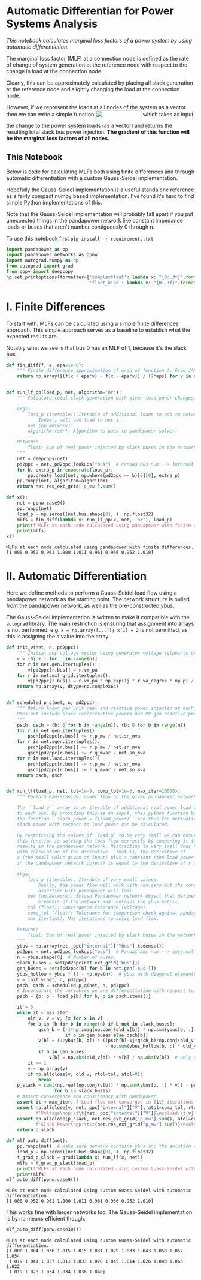 # Automatic Differentian for Power Systems Analysis

*This notebook calculates marginal loss factors of a power system by using automatic differentiation.*

The marginal loss factor (MLF) at a connection node is defined as the rate of change of system generation at the reference node with respect to the change in load at the connection node.

Clearly, this can be approximately calculated by placing all slack generation at the reference node and slightly changing the load at the connection node.

However, if we represent the loads at all nodes of the system as a vector then we can write a simple function <img src="/tex/9de40dbfb05d1a1baf13e1db0f941400.svg?invert_in_darkmode&sanitize=true" align=middle width=122.65659779999997pt height=31.799054100000024pt/> which takes as input the change to the power system loads (as a vector) and returns the resulting total slack bus power injection. **The gradient of this function will be the marginal loss factors of all nodes.**


## This Notebook

Below is code for calculating MLFs both using finite differences and through automatic differentiation with a custom Gauss-Seidel implementation.

Hopefully the Gauss-Seidel implementation is a useful standalone reference as a fairly compact numpy based implementation. I've found it's hard to find simple Python implementations of this.

Note that the Gauss-Seidel implementation will probably fall apart if you put unexpected things in the pandapower network like constant impedance loads or buses that aren't number contiguously 0 through n.

To use this notebook first ``pip install -r requirements.txt``


```python
import pandapower as pp
import pandapower.networks as ppnw
import autograd.numpy as np
from autograd import grad
from copy import deepcopy
np.set_printoptions(formatter={'complexfloat': lambda x: "{0:.3f}".format(x),
                               'float_kind': lambda x: "{0:.3f}".format(x)})
```

# I. Finite Differences

To start with, MLFs can be calculated using a simple finite differences approach.
This simple approach serves as a baseline to establish what the expected results are.

Notably what we see is that bus 0 has an MLF of 1, because it's the slack bus.


```python
def fin_diff(f, x, eps=1e-6):
    """ Finite difference approximation of grad of function f. From JAX docs. """
    return np.array([(f(x + eps*v) - f(x - eps*v)) / (2*eps) for v in np.eye(len(x))])


def run_lf_pp(load_p, net, algorithm='nr'):
    """ Calculate total slack generation with given load power changes.

    Args:
        load_p (iterable): Iterable of additional loads to add to network.
            Index i will add load to bus i.
        net (pp.Network):
        algorithm (str): Algorithm to pass to pandapower solver.

    Returns:
        float: Sum of real power injected by slack buses in the network.
    """
    net = deepcopy(net)
    pd2ppc = net._pd2ppc_lookups["bus"]  # Pandas bus num --> internal bus num.
    for b, extra_p in enumerate(load_p):
        pp.create_load(net, np.where(pd2ppc == b)[0][0], extra_p)
    pp.runpp(net, algorithm=algorithm)
    return net.res_ext_grid['p_mw'].sum()
```


```python
def x():
    net = ppnw.case9()
    pp.runpp(net)
    load_p = np.zeros((net.bus.shape[0], ), np.float32)
    mlfs = fin_diff(lambda x: run_lf_pp(x, net, 'nr'), load_p)
    print(f'MLFs at each node calculated using pandapower with finite differences.')
    print(mlfs)
x()
```

    MLFs at each node calculated using pandapower with finite differences.
    [1.000 0.952 0.961 1.000 1.011 0.961 0.966 0.952 1.010]
    

# II. Automatic Differentiation
Here we define methods to perform a Guass-Seidel load flow using a pandapower network as the starting point.
The network structure is pulled from the pandapower network, as well as the pre-constructed ybus.

The Gauss-Seidel implementation is written to make it compatible with the ``autograd`` library.
The main restriction is ensuring that assignment into arrays is not performed.
e.g. ``x = np.array([...]); x[1] = 2`` is not permitted, as this is assigning the a value into the array.


```python
def init_v(net, n, pd2ppc):
    """ Initial bus voltage vector using generator voltage setpoints or 1j+0pu. """
    v = [0j + 1 for _ in range(n)]
    for r in net.gen.itertuples():
        v[pd2ppc[r.bus]] = r.vm_pu
    for r in net.ext_grid.itertuples():
        v[pd2ppc[r.bus]] = r.vm_pu * np.exp(1j * r.va_degree * np.pi / 180)
    return np.array(v, dtype=np.complex64)


def scheduled_p_q(net, n, pd2ppc):
    """ Return known per unit real and reactive power injected at each bus.
    Does not include slack real/reactive powers nor PV gen reactive power.
    """
    psch, qsch = {b: 0 for b in range(n)}, {b: 0 for b in range(n)}
    for r in net.gen.itertuples():
        psch[pd2ppc[r.bus]] += r.p_mw / net.sn_mva
    for r in net.sgen.itertuples():
        psch[pd2ppc[r.bus]] += r.p_mw / net.sn_mva
        qsch[pd2ppc[r.bus]] += r.q_mvar / net.sn_mva
    for r in net.load.itertuples():
        psch[pd2ppc[r.bus]] -= r.p_mw / net.sn_mva
        qsch[pd2ppc[r.bus]] -= r.q_mvar / net.sn_mva
    return psch, qsch


def run_lf(load_p, net, tol=1e-9, comp_tol=1e-3, max_iter=10000):
    """ Perform Gauss-Seidel power flow on the given pandapower network.

    The ``load_p`` array is an iterable of additional real power load to add
    to each bus. By providing this as an input, this python function becomes
    the function ``slack_power = f(load_power)`` and thus the derivative of
    slack power with respect to load power can be calculated.

    By restricting the values of `load_p` to be very small we can ensure that
    this function is solving the load flow correctly by comparing it to the
    results in the pandapower network. Restricting to very small does not interfere
    with calculation of the derivative - that is, the derivative of
    x (the small value given as input) plus a constant (the load power specified
    in the pandapower network object) is equal to the derivative of x alone.

    Args:
        load_p (iterable): Iterable of very small values.
            Really, the power flow will work with non-zero but the consistency
            assertion with pandapower will fail.
        net (pp.Network): Solved Pandapower network object that defines the
            elements of the network and contains the ybus matrix.
        tol (float): Convergence tolerance (voltage).
        comp_tol (float): Tolerance for comparison check against pandapower.
        max_iter(int): Max iterations to solve load flow.

    Returns:
        float: Sum of real power injected by slack buses in the network.
    """
    ybus = np.array(net._ppc["internal"]["Ybus"].todense())
    pd2ppc = net._pd2ppc_lookups["bus"]  # Pandas bus num --> internal bus num.
    n = ybus.shape[0]  # Number of buses.
    slack_buses = set(pd2ppc[net.ext_grid['bus']])
    gen_buses = set([pd2ppc[b] for b in net.gen['bus']])
    ybus_hollow = ybus * (1 - np.eye(n))  # ybus with diagonal elements zeroed.
    v = init_v(net, n, pd2ppc)
    psch, qsch = scheduled_p_q(net, n, pd2ppc)
    # Incorporate the variables we are differentiating with respect to:
    psch = {b: p - load_p[b] for b, p in psch.items()}

    it = 0
    while it < max_iter:
        old_v, v = v, [x for x in v]
        for b in [b for b in range(n) if b not in slack_buses]:
            qsch_b = (-1*np.imag(np.conj(old_v[b]) * np.sum(ybus[b, :] * old_v))
                      if b in gen_buses else qsch[b])
            v[b] = (1/ybus[b, b]) * ((psch[b]-1j*qsch_b)/np.conj(old_v[b])
                                     - np.sum(ybus_hollow[b, :] * old_v))
            if b in gen_buses:
                v[b] = np.abs(old_v[b]) * v[b] / np.abs(v[b])  # Only use angle.
        it += 1
        v = np.array(v)
        if np.allclose(v, old_v, rtol=tol, atol=0):
            break
    p_slack = sum((np.real(np.conj(v[b]) * np.sum(ybus[b, :] * v)) - psch[b])
                  for b in slack_buses)
    # Assert convergence and consistency with pandapower.
    assert it < max_iter, f'Load flow not converged in {it} iterations.'
    assert np.allclose(v, net._ppc["internal"]["V"], atol=comp_tol, rtol=0),\
           f'Voltage\npp:\t\t{net._ppc["internal"]["V"]}\nsolved:\t{v}'
    assert np.allclose(p_slack, net.res_ext_grid['p_mw'].sum(), atol=comp_tol, rtol=0),\
           f'Slack Power\npp:\t\t{net.res_ext_grid["p_mw"].sum()}\nsolved:\t{p_slack}'
    return p_slack
```


```python
def mlf_auto_diff(net):
    pp.runpp(net)  # Make sure network contains ybus and the solution values.
    load_p = np.zeros((net.bus.shape[0], ), np.float32)
    f_grad_p_slack = grad(lambda x: run_lf(x, net))
    mlfs = f_grad_p_slack(load_p)
    print(f'MLFs at each node calculated using custom Guass-Seidel with automatic differentiation.')
    print(mlfs)
mlf_auto_diff(ppnw.case9())
```

    MLFs at each node calculated using custom Guass-Seidel with automatic differentiation.
    [1.000 0.952 0.961 1.000 1.011 0.961 0.966 0.952 1.010]
    

This works fine with larger networks too. The Gauss-Seidel implementation is by no means efficient though.


```python
mlf_auto_diff(ppnw.case30())
```

    MLFs at each node calculated using custom Guass-Seidel with automatic differentiation.
    [1.000 1.004 1.036 1.015 1.015 1.031 1.029 1.033 1.043 1.050 1.057 1.054
     1.019 1.041 1.037 1.011 1.033 1.026 1.045 1.014 1.026 1.043 1.063 1.022
     1.019 1.028 1.034 1.034 1.036 1.040]
    
